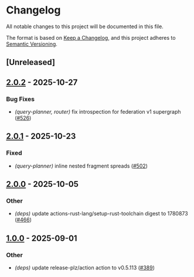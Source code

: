 # Changelog

All notable changes to this project will be documented in this file.

The format is based on [Keep a Changelog](https://keepachangelog.com/en/1.0.0/),
and this project adheres to [Semantic Versioning](https://semver.org/spec/v2.0.0.html).

## [Unreleased]

## [2.0.2](https://github.com/graphql-hive/router/compare/hive-router-query-planner-v2.0.1...hive-router-query-planner-v2.0.2) - 2025-10-27

### <!-- 1 -->Bug Fixes

- *(query-planner, router)* fix introspection for federation v1 supergraph ([#526](https://github.com/graphql-hive/router/pull/526))

## [2.0.1](https://github.com/graphql-hive/router/compare/hive-router-query-planner-v2.0.0...hive-router-query-planner-v2.0.1) - 2025-10-23

### Fixed

- *(query-planner)* inline nested fragment spreads ([#502](https://github.com/graphql-hive/router/pull/502))

## [2.0.0](https://github.com/graphql-hive/router/compare/hive-router-query-planner-v1.0.0...hive-router-query-planner-v2.0.0) - 2025-10-05

### Other

- *(deps)* update actions-rust-lang/setup-rust-toolchain digest to 1780873 ([#466](https://github.com/graphql-hive/router/pull/466))

## [1.0.0](https://github.com/graphql-hive/router/compare/hive-router-query-planner-v0.0.1...hive-router-query-planner-v1.0.0) - 2025-09-01

### Other

- *(deps)* update release-plz/action action to v0.5.113 ([#389](https://github.com/graphql-hive/router/pull/389))
